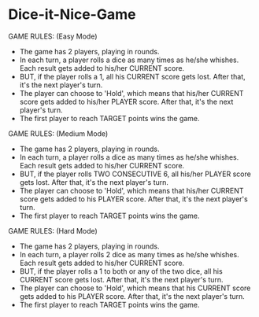 # Dice-it-Nice-Game

GAME RULES: (Easy Mode)
- The game has 2 players, playing in rounds.
- In each turn, a player rolls a dice as many times as he/she whishes. Each result gets added to his/her CURRENT score.
- BUT, if the player rolls a 1, all his CURRENT score gets lost. After that, it's the next player's turn.
- The player can choose to 'Hold', which means that his/her CURRENT score gets added to his/her PLAYER score. After that, it's the next player's turn.
- The first player to reach TARGET points wins the game.


GAME RULES: (Medium Mode)
- The game has 2 players, playing in rounds.
- In each turn, a player rolls a dice as many times as he/she whishes. Each result gets added to his/her CURRENT score.
- BUT, if the player rolls TWO CONSECUTIVE 6, all his/her PLAYER score gets lost. After that, it's the next player's turn.
- The player can choose to 'Hold', which means that his/her CURRENT score gets added to his PLAYER score. After that, it's the next player's turn.
- The first player to reach TARGET points wins the game.

GAME RULES: (Hard Mode)
- The game has 2 players, playing in rounds.
- In each turn, a player rolls 2 dice as many times as he/she whishes. Each result gets added to his/her CURRENT score.
- BUT, if the player rolls a 1 to both or any of the two dice, all his CURRENT score gets lost. After that, it's the next player's turn.
- The player can choose to 'Hold', which means that his CURRENT score gets added to his PLAYER score. After that, it's the next player's turn.
- The first player to reach TARGET points wins the game.